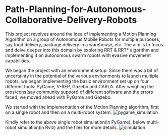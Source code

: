# Path-Planning-for-Autonomous-Collaborative-Delivery-Robots

This project revolves around the idea of implementing a Motion Planning Algorithm on a group of Autonomous Mobile Robots for multiple purposes, say food delivery, package delivery in a warehouse, etc. The aim is to focus and delve deeper into this domain by exploring RRT & RRT* algorithm and implementing it on autonomous swarm robots with evasive movement capabilities. 

We began the project with an environment setup. Since there was a bit of uncertainty in the potential of the various environments to launch multiple robots, we began implementing the basic environment set up on four different tools: PyGame, V-REP, Gazebo and CARLA. After weighing the pros/cons(say community support) of different software and the errors faced, we moved ahead with PyGame and Gazebo. 

We started with the implementation of the Motion Planning algorithm, first on a single robot and then on a multi-robot system.
![pygame_simulation](https://user-images.githubusercontent.com/76609547/172793169-369d5678-b22d-481c-aebe-b06d3df10a2e.gif)

Kindly refer to the above single robot simulation(in PyGame), below multi-robot simulation(in Rviz) and the files for more details.
![simulation](https://user-images.githubusercontent.com/76609547/172793156-a79dd257-c5c2-406a-be22-927bcb6b7556.gif)



